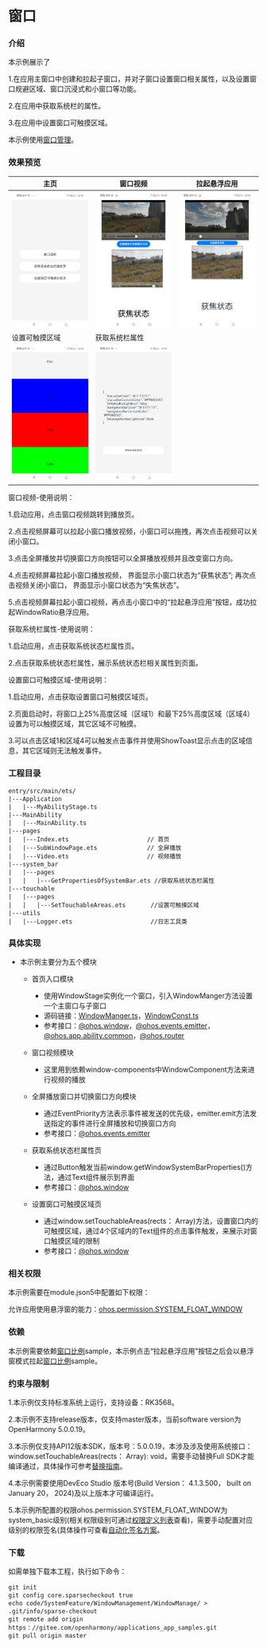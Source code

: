 # 窗口

### 介绍

本示例展示了

1.在应用主窗口中创建和拉起子窗口，并对子窗口设置窗口相关属性，以及设置窗口规避区域、窗口沉浸式和小窗口等功能。

2.在应用中获取系统栏的属性。

3.在应用中设置窗口可触摸区域。

本示例使用[窗口管理](https://gitee.com/openharmony/docs/blob/master/zh-cn/application-dev/reference/apis-arkui/js-apis-window.md)。

### 效果预览

| 主页                                                              | 窗口视频                                                                          | 拉起悬浮应用                                                |
|-----------------------------------------------------------------|-------------------------------------------------------------------------------|-------------------------------------------------------|
| <img src="screenshots/devices/mainWindow.jpg" width="400">        | <img src="screenshots/devices/subWindow.png" width="400">                   | <img src="screenshots/devices/startAbility.png" width="400"> |
| 设置可触摸区域                                                     | 获取系统栏属性                                                                |
| <img src="screenshots/devices/setTouchableAreas.jpg" width="400"> | <img src="screenshots/devices/getPropertiesOfSystemBar.jpg" width="400">    |

窗口视频-使用说明：

1.启动应用，点击窗口视频跳转到播放页。

2.点击视频屏幕可以拉起小窗口播放视频，小窗口可以拖拽，再次点击视频可以关闭小窗口。

3.点击全屏播放并切换窗口方向按钮可以全屏播放视频并且改变窗口方向。

4.点击视频屏幕拉起小窗口播放视频， 界面显示小窗口状态为“获焦状态”; 再次点击视频关闭小窗口， 界面显示小窗口状态为“失焦状态”。

5.点击视频屏幕拉起小窗口视频，再点击小窗口中的“拉起悬浮应用”按钮，成功拉起WindowRatio悬浮应用。


获取系统栏属性-使用说明：

1.启动应用，点击获取系统状态栏属性页。

2.点击获取系统状态栏属性，展示系统状态栏相关属性到页面。


设置窗口可触摸区域-使用说明：

1.启动应用，点击获取设置窗口可触摸区域页。

2.页面启动时，将窗口上25%高度区域（区域1）和最下25%高度区域（区域4）设置为可以触摸区域，其它区域不可触摸。

3.可以点击区域1和区域4可以触发点击事件并使用ShowToast显示点击的区域信息，其它区域则无法触发事件。

### 工程目录

```
entry/src/main/ets/
|---Application
|   |---MyAbilityStage.ts                   
|---MainAbility
|   |---MainAbility.ts                    
|---pages
|   |---Index.ets                      // 首页
|   |---SubWindowPage.ets              // 全屏播放
|   |---Video.ets                      // 视频播放
|---system_bar
|   |---pages
|   |   |---GetPropertiesOfSystemBar.ets //获取系统状态栏属性
|---touchable
|   |---pages
|   |   |---SetTouchableAreas.ets       //设置可触摸区域
|---utils
|   |---Logger.ets                      //日志工具类
```

### 具体实现

* 本示例主要分为五个模块
    * 首页入口模块
        * 使用WindowStage实例化一个窗口，引入WindowManger方法设置一个主窗口与子窗口
        * 源码链接：[WindowManger.ts](WindowComponent/src/main/ets/components/feature/WindowManger.ts)，[WindowConst.ts](WindowComponent/src/main/ets/components/util/WindowConst.ts)
        * 参考接口：[@ohos.window](https://gitee.com/openharmony/docs/blob/master/zh-cn/application-dev/reference/apis-arkui/js-apis-window.md)，[@ohos.events.emitter](https://gitee.com/openharmony/docs/blob/master/zh-cn/application-dev/reference/apis-basic-services-kit/js-apis-emitter.md)，[@ohos.app.ability.common](https://gitee.com/openharmony/docs/blob/master/zh-cn/application-dev/reference/apis-ability-kit/js-apis-app-ability-common.md)，[@ohos.router](https://gitee.com/openharmony/docs/blob/master/zh-cn/application-dev/reference/apis-arkui/js-apis-router.md)

    * 窗口视频模块
        * 这里用到依赖window-components中WindowComponent方法来进行视频的播放

    * 全屏播放窗口并切换窗口方向模块
        * 通过EventPriority方法表示事件被发送的优先级，emitter.emit方法发送指定的事件进行全屏播放和切换窗口方向
        * 参考接口：[@ohos.events.emitter](https://gitee.com/openharmony/docs/blob/master/zh-cn/application-dev/reference/apis-basic-services-kit/js-apis-emitter.md)
    
    * 获取系统状态栏属性页
        * 通过Button触发当前window.getWindowSystemBarProperties()方法，通过Text组件展示到界面
        * 参考接口：[@ohos.window](https://gitee.com/openharmony/docs/blob/master/zh-cn/application-dev/reference/apis-arkui/js-apis-window.md)

    * 设置窗口可触摸区域页
        * 通过window.setTouchableAreas(rects： Array<Rect>)方法，设置窗口内的可触摸区域，通过4个区域内的Text组件的点击事件触发，来展示对窗口触摸区域的限制
        * 参考接口：[@ohos.window](https://gitee.com/openharmony/docs/blob/master/zh-cn/application-dev/reference/apis-arkui/js-apis-window.md)
### 相关权限

本示例需要在module.json5中配置如下权限：

允许应用使用悬浮窗的能力：[ohos.permission.SYSTEM_FLOAT_WINDOW](https://gitee.com/openharmony/docs/blob/master/zh-cn/application-dev/security/AccessToken/permissions-for-system-apps.md#ohospermissionsystem_float_window)

### 依赖

本示例需要依赖[窗口比例](../WindowRatio)sample，本示例点击“拉起悬浮应用”按钮之后会以悬浮窗模式拉起[窗口比例](../WindowRatio)sample。

### 约束与限制

1.本示例仅支持标准系统上运行，支持设备：RK3568。

2.本示例不支持release版本，仅支持master版本，当前software version为OpenHarmony 5.0.0.19。

3.本示例仅支持API12版本SDK，版本号：5.0.0.19，本涉及涉及使用系统接口：window.setTouchableAreas(rects： Array<Rect>): void，需要手动替换Full SDK才能编译通过，具体操作可参考[替换指南](https://gitee.com/openharmony/docs/blob/master/zh-cn/application-dev/faqs/full-sdk-switch-guide.md)。

4.本示例需要使用DevEco Studio 版本号(Build Version： 4.1.3.500， built on January 20， 2024)及以上版本才可编译运行。

5.本示例所配置的权限ohos.permission.SYSTEM_FLOAT_WINDOW为system_basic级别(相关权限级别可通过[权限定义列表](https://gitee.com/openharmony/docs/blob/master/zh-cn/application-dev/security/AccessToken/permissions-for-system-apps.md)查看)，需要手动配置对应级别的权限签名(具体操作可查看[自动化签名方案](https://gitee.com/openharmony/docs/blob/master/zh-cn/application-dev/security/hapsigntool-overview.md)。

### 下载

如需单独下载本工程，执行如下命令：

```
git init
git config core.sparsecheckout true
echo code/SystemFeature/WindowManagement/WindowManage/ > .git/info/sparse-checkout
git remote add origin https：//gitee.com/openharmony/applications_app_samples.git
git pull origin master

```